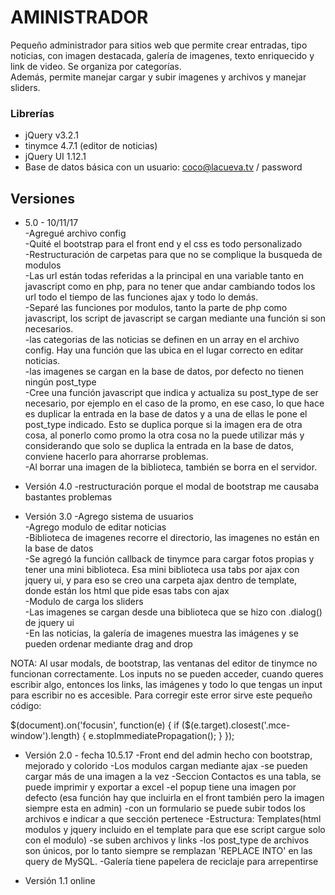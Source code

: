 # AMINISTRADOR

Pequeño administrador para sitios web que permite crear entradas, tipo noticias, con imagen destacada, galería de imagenes, texto enriquecido y link de video. Se organiza por categorías.  
Además, permite manejar cargar y subir imagenes y archivos y manejar sliders.


### Librerías
* jQuery v3.2.1  
* tinymce 4.7.1 (editor de noticias)  
* jQuery UI 1.12.1   
* Base de datos básica con un usuario: coco@lacueva.tv / password

## Versiones

* 5.0 - 10/11/17  
-Agregué archivo config  
-Quité el bootstrap para el front end y el css es todo personalizado  
-Restructuración de carpetas para que no se complique la busqueda de modulos  
-Las url están todas referidas a la principal en una variable tanto en javascript como en php, para no tener que andar cambiando todos los url todo el tiempo de las funciones ajax y todo lo demás.  
-Separé las funciones por modulos, tanto la parte de php como javascript, los script de javascript se cargan mediante una función si son necesarios.  
-las categorias de las noticias se definen en un array en el archivo config. Hay una función que las ubica en el lugar correcto en editar noticias.  
-las imagenes se cargan en la base de datos, por defecto no tienen ningún post_type  
-Cree una función javascript que indica y actualiza su post_type de ser necesario, por ejemplo en el caso de la promo, en ese caso, lo que hace es duplicar la entrada en la base de datos y a una de ellas le pone el post_type indicado. Esto se duplica porque si la imagen era de otra cosa, al ponerlo como promo la otra cosa no la puede utilizar más y considerando que solo se duplica la entrada en la base de datos, conviene hacerlo para ahorrarse problemas.  
-Al borrar una imagen de la biblioteca, también se borra en el servidor.  

* Versión 4.0
-restructuración porque el modal de bootstrap me causaba bastantes problemas  

* Versión 3.0
-Agrego sistema de usuarios  
-Agrego modulo de editar noticias  
-Biblioteca de imagenes recorre el directorio, las imagenes no están en la base de datos  
-Se agregó la función callback de tinymce para cargar fotos propias y tener una mini biblioteca. Esa mini biblioteca usa tabs por ajax con jquery ui, y para eso se creo una carpeta ajax dentro de template, donde están los html que pide esas tabs con ajax  
-Modulo de carga los sliders  
-Las imagenes se cargan desde una biblioteca que se hizo con .dialog() de jquery ui  
-En las noticias, la galería de imagenes muestra las imágenes y se pueden ordenar mediante drag and drop  

NOTA: Al usar modals, de bootstrap, las ventanas del editor de tinymce no funcionan correctamente. Los inputs no se pueden acceder, cuando queres escribir algo, entonces los links, las imágenes y todo lo que tengas un input para escribir no es accesible. Para corregir este error sirve este pequeño código:  


$(document).on('focusin', function(e) {
  if ($(e.target).closest('.mce-window').length) {
    e.stopImmediatePropagation();
  }
});


* Versión 2.0 - fecha 10.5.17
-Front end del admin hecho con bootstrap, mejorado y colorido -Los modulos cargan mediante ajax -se pueden cargar más de una imagen a la vez -Seccion Contactos es una tabla, se puede imprimir y exportar a excel -el popup tiene una imagen por defecto (esa función hay que incluirla en el front también pero la imagen siempre esta en admin) -con un formulario se puede subir todos los archivos e indicar a que sección pertenece -Estructura: Templates(html modulos y jquery incluido en el template para que ese script cargue solo con el modulo) -se suben archivos y links -los post_type de archivos son únicos, por lo tanto siempre se remplazan 'REPLACE INTO' en las query de MySQL. -Galería tiene papelera de reciclaje para arrepentirse

* Versión 1.1 online
